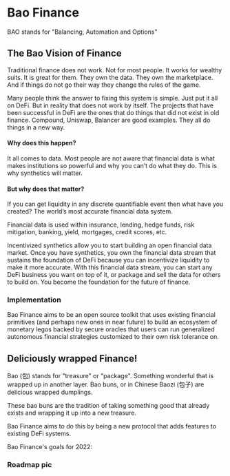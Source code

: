 # Bao Finance

BAO stands for "Balancing, Automation and Options"

## The Bao Vision of Finance

Traditional finance does not work. Not for most people. It works for wealthy suits. It is great for them. They own the data. They own the marketplace. And if things do not go their way they change the rules of the game.

Many people think the answer to fixing this system is simple. Just put it all on DeFi. But in reality that does not work by itself. The projects that have been successful in DeFi are the ones that do things that did not exist in old finance. Compound, Uniswap, Balancer are good examples. They all do things in a new way. 

#### Why does this happen?

It all comes to data. Most people are not aware that financial data is what makes institutions so powerful and why you can’t do what they do. This is why synthetics will matter.

#### But why does that matter?

If you can get liquidity in any discrete quantifiable event then what have you created? The world’s most accurate financial data system.

Financial data is used within insurance, lending, hedge funds, risk mitigation, banking, yield, mortgages, credit scores, etc.

Incentivized synthetics allow you to start building an open financial data market. Once you have synthetics, you own the financial data stream that sustains the foundation of DeFi because you can incentivize liquidity to make it more accurate. With this financial data stream, you can start any DeFi business you want on top of it, or package and sell the data for others to build on. You become the foundation for the future of finance.


### Implementation

Bao Finance aims to be an open source toolkit that uses existing financial primitives (and perhaps new ones in near future) to build an ecosystem of monetary legos backed by secure oracles that users can run generalized autonomous financial strategies customized to their own risk tolerance on.

## Deliciously wrapped Finance!

Bao (包) stands for "treasure" or "package". Something wonderful that is wrapped up in another layer. Bao buns, or in Chinese Baozi (包子) are delicious wrapped dumplings.

These bao buns are the tradition of taking something good that already exists and wrapping it up into a new treasure.

Bao Finance aims to do this by being a new protocol that adds features to existing DeFi systems.

Bao Finance's goals for 2022:

### Roadmap pic